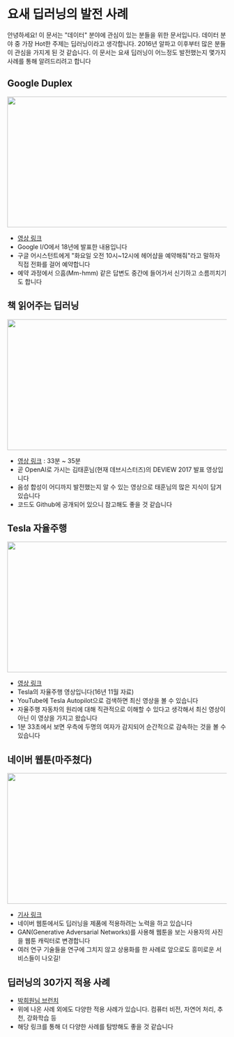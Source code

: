 # 요새 딥러닝의 발전 사례

안녕하세요! 이 문서는 "데이터" 분야에 관심이 있는 분들을 위한 문서입니다. 데이터 분야 중 가장 Hot한 주제는 딥러닝이라고 생각합니다. 2016년 알파고 이후부터 많은 분들이 관심을 가지게 된 것 같습니다. 이 문서는 요새 딥러닝이 어느정도 발전했는지 몇가지 사례를 통해 알려드리려고 합니다


## Google Duplex
<img src="https://www.dropbox.com/s/a78iu746ifc6oz4/%EC%8A%A4%ED%81%AC%EB%A6%B0%EC%83%B7%202018-07-20%2011.44.23.png?raw=1" height="300" width="600">

- [영상 링크](https://www.youtube.com/watch?v=D5VN56jQMWM&t=2m47s)
- Google I/O에서 18년에 발표한 내용입니다
- 구글 어시스턴트에게 "화요일 오전 10시~12시에 헤어샵을 예약해줘"라고 말하자 직접 전화를 걸어 예약합니다
- 예약 과정에서 으흠(Mm-hmm) 같은 답변도 중간에 들어가서 신기하고 소름끼치기도 합니다

## 책 읽어주는 딥러닝
<img src="https://www.dropbox.com/s/wtne3o5st74b58k/%EC%8A%A4%ED%81%AC%EB%A6%B0%EC%83%B7%202018-07-20%2011.45.40.png?raw=1" height="300" width="600">

- [영상 링크](https://tv.naver.com/v/2292650) : 33분 ~ 35분
- 곧 OpenAI로 가시는 김태훈님(현재 데브시스터즈)의 DEVIEW 2017 발표 영상입니다
- 음성 합성이 어디까지 발전했는지 알 수 있는 영상으로 태훈님의 많은 지식이 담겨있습니다
- 코드도 Github에 공개되어 있으니 참고해도 좋을 것 같습니다

## Tesla 자율주행
<img src="https://www.dropbox.com/s/esisnxmmosgx80d/%EC%8A%A4%ED%81%AC%EB%A6%B0%EC%83%B7%202018-07-20%2011.47.28.png?raw=1" height="300" width="600">

- [영상 링크](https://www.youtube.com/watch?time_continue=11&v=aKed5FHzDTw)
- Tesla의 자율주행 영상입니다(16년 11월 자료)
- YouTube에 Tesla Autopilot으로 검색하면 최신 영상을 볼 수 있습니다
- 자율주행 자동차의 원리에 대해 직관적으로 이해할 수 있다고 생각해서 최신 영상이 아닌 이 영상을 가지고 왔습니다 
- 1분 33초에서 보면 우측에 두명의 여자가 감지되어 순간적으로 감속하는 것을 볼 수 있습니다

## 네이버 웹툰(마주쳤다)
<img src="https://www.dropbox.com/s/sozmp4l0mmesguy/%EC%8A%A4%ED%81%AC%EB%A6%B0%EC%83%B7%202018-07-20%2011.48.16.png?raw=1" height="300" width="600">

- [기사 링크](https://www.naverlabs.com/storyDetail/44)
- 네이버 웹툰에서도 딥러닝을 제품에 적용하려는 노력을 하고 있습니다
- GAN(Generative Adversarial Networks)를 사용해 웹툰을 보는 사용자의 사진을 웹툰 캐릭터로 변경합니다
- 여러 연구 기술들을 연구에 그치지 않고 상용화를 한 사례로 앞으로도 흥미로운 서비스들이 나오길!

## 딥러닝의 30가지 적용 사례
- [박희원님 브런치](https://brunch.co.kr/@itschloe1/23)
- 위에 나온 사례 외에도 다양한 적용 사례가 있습니다. 컴퓨터 비전, 자연어 처리, 추천, 강화학습 등
- 해당 링크를 통해 더 다양한 사례를 탐방해도 좋을 것 같습니다


